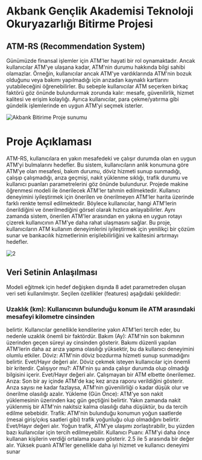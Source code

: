# Akbank Gençlik Akademisi Teknoloji Okuryazarlığı Bitirme Projesi
## ATM-RS (Recommendation System)
Günümüzde finansal işlemler için ATM'ler hayati bir rol oynamaktadır. Ancak kullanıcılar ATM'ye
 ulaşana kadar, ATM'nin durumu hakkında bilgi sahibi olamazlar. Örneğin, kullanıcılar ancak
 ATM'ye vardıklarında ATM'nin bozuk olduğunu veya bakımı yapılmadığı için arızadan kaynaklı
 kartlarını yutabileceğini öğrenebilirler. Bu sebeple kullanıcılar ATM seçerken birkaç faktörü göz
 önünde bulundurmak zorunda kalır: mesafe, güvenilirlik, hizmet kalitesi ve erişim kolaylığı. Ayrıca
 kullanıcılar, para çekme/yatırma gibi gündelik işlemlerinde en uygun ATM'yi seçmek isterler.
 
 ![Akbank Bitirime Proje sunumu](https://github.com/user-attachments/assets/09e6d9df-efd8-4447-a2ae-fe4114300ee8)
 # Proje Açıklaması
 ATM-RS, kullanıcılara en yakın mesafedeki ve çalışır durumda olan en uygun ATM'yi bulmalarını
 hedefler. Bu sistem, kullanıcıların anlık konumuna göre ATM’ye olan mesafesi, bakım durumu,
 döviz hizmeti sunup sunmadığı, çalışıp çalışmadığı, arıza geçmişi, nakit yüklenme sıklığı, trafik
 durumu ve kullanıcı puanları parametrelerini göz önünde bulundurur.
 Projede makine öğrenmesi modeli ile önerilecek ATM'ler tahmin edilmektedir. Kullanıcı
 deneyimini iyileştirmek için önerilen ve önerilmeyen ATM'ler harita üzerinde farklı renkte temsil
 edilmektedir. Böylece kullanıcılar, hangi ATM'lerin önerildiğini ve önerilmediğini görsel olarak
 hızlıca anlayabilirler. Aynı zamanda sistem, önerilen ATM'ler arasından en yakına en uygun
 rotayı çizerek kullanıcının ATM'ye daha rahat ulaşmasını sağlar.
 Bu proje, kullanıcıların ATM kullanım deneyimlerini iyileştirmek için yenilikçi bir çözüm sunar ve
 bankacılık hizmetlerinin erişilebilirliğini ve kalitesini artırmayı hedefler.
 
 ![2](https://github.com/user-attachments/assets/8ab76168-2095-421f-b4c6-70d8f52aa540)
## Veri Setinin Anlaşılması
 Modeli eğitmek için hedef değişken dışında 8 adet parametreden oluşan veri seti kullanılmıştır.
 Seçilen özellikler (features) aşağıdaki şekildedir:
 ### Uzaklık (km): Kullanıcının bulunduğu konum ile ATM arasındaki mesafeyi kilometre cinsinden
 belirtir. Kullanıcılar genellikle kendilerine yakın ATM'leri tercih eder, bu nedenle uzaklık önemli bir
 faktördür.
 Bakım (Ay): ATM'nin son bakımının üzerinden geçen süreyi ay cinsinden gösterir. Bakımı düzenli
 yapılan ATM'lerin daha az arıza yapma olasılığı yüksektir, bu da kullanıcı deneyimini olumlu
 etkiler.
 Döviz: ATM'nin döviz bozdurma hizmeti sunup sunmadığını belirtir. Evet/Hayır değeri alır. Döviz
 çekmek isteyen kullanıcılar için önemli bir kriterdir.
 Çalışıyor mu?: ATM'nin şu anda çalışır durumda olup olmadığı bilgisini içerir. Evet/Hayır değeri
 alır. Çalışmayan bir ATM elbette önerilemez.
 Arıza: Son bir ay içinde ATM'de kaç kez arıza raporu verildiğini gösterir. Arıza sayısı ne kadar
 fazlaysa, ATM'nin güvenilirliği o kadar düşük olur ve önerilme olasılığı azalır.
 Yükleme (Gün Önce): ATM'ye son nakit yüklemesinin üzerinden kaç gün geçtiğini belirtir. Yakın
 zamanda nakit yüklenmiş bir ATM'nin nakitsiz kalma olasılığı daha düşüktür, bu da tercih edilme
 sebebidir.
 Trafik: ATM'nin bulunduğu konumun yoğun saatlerde (mesai giriş/çıkış saatleri gibi) trafik
 yoğunluğu olup olmadığını belirtir. Evet/Hayır değeri alır. Yoğun trafik, ATM'ye ulaşımı
 zorlaştırabilir, bu yüzden bazı kullanıcılar için tercih edilmeyebilir.
 Kullanıcı Puanı: ATM'yi daha önce kullanan kişilerin verdiği ortalama puanı gösterir. 2.5 ile 5
 arasında bir değer alır. Yüksek puanlı ATM'ler genellikle daha iyi hizmet ve kullanıcı deneyimi
 sunar
